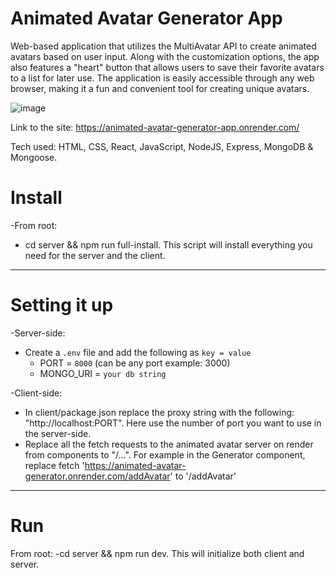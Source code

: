 # Animated Avatar Generator App

Web-based application that utilizes the MultiAvatar API to create animated avatars based on user input. Along with the customization options, the app also features a "heart" button that allows users to save their favorite avatars to a list for later use. The application is easily accessible through any web browser, making it a fun and convenient tool for creating unique avatars.


![image](https://user-images.githubusercontent.com/103332504/236951137-872d38d9-7630-4cc1-b90b-e2af29ca7b2f.png)

Link to the site: https://animated-avatar-generator-app.onrender.com/

Tech used: HTML, CSS, React, JavaScript, NodeJS, Express, MongoDB & Mongoose.




# Install

-From root:
- cd server && npm run full-install. This script will install everything you need for the server and the client.

---

# Setting it up

-Server-side:
- Create a `.env` file and add the following as `key = value`
  - PORT = `8000` (can be any port example: 3000)
  - MONGO_URI = `your db string`

-Client-side:
- In client/package.json replace the proxy string with the following: "http://localhost:PORT". Here use the number of port you want to use in the server-side.
- Replace all the fetch requests to the animated avatar server on render from components to "/...". For example in the Generator component, replace fetch 'https://animated-avatar-generator.onrender.com/addAvatar' to '/addAvatar'
  
---


# Run

From root:
-cd server && npm run dev. This will initialize both client and server.
